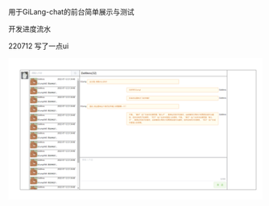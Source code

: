 用于GiLang-chat的前台简单展示与测试



开发进度流水

220712 写了一点ui

![image-20220712221652389](README.assets/image-20220712221652389.png)
